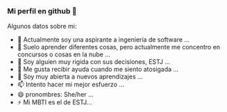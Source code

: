 ### Mi perfil en github 👋

Algunos datos sobre mi:

- 🔭 Actualmente soy una aspirante a ingeniería de software ...
- 🌱 Suelo aprender diferentes cosas, pero actualmente me concentro en concursos o cosas en la nube ...
- 👯 Soy alguien muy rigida con sus decisiones, ESTJ ...
- 🤔 Me gusta recibir ayuda cuando me siento atosigada ...
- 💬 Soy muy abierta a nuevos aprendizajes ...
- 📫 Intento hacer mi mejor esfuerzo ...
- 😄 pronombres: She/her ...
- ⚡ Mi MBTI es el de ESTJ...

